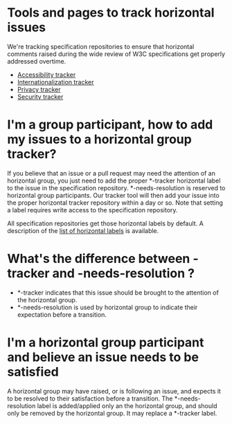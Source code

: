Tools and pages to track horizontal issues
==============================

We're tracking specification repositories to ensure that horizontal comments raised during
the wide review of W3C specifications get properly addressed overtime.

* [Accessibility tracker](https://w3c.github.io/horizontal-issue-tracker/?repo=w3c/a11y-review)
* [Internationalization tracker](https://w3c.github.io/horizontal-issue-tracker/?repo=w3c/i18n-activity)
* [Privacy tracker](https://w3c.github.io/horizontal-issue-tracker/?repo=w3cping/tracking-issues)
* [Security tracker](https://w3c.github.io/horizontal-issue-tracker/?repo=w3c/security-review)

# I'm a group participant, how to add my issues to a horizontal group tracker?

If you believe that an issue or a pull request may need the attention of an horizontal group, you just need to add the proper *-tracker horizontal label to the issue in the specification repository. *-needs-resolution is reserved to horizontal group participants. Our tracker tool will then add your issue into the proper horizontal tracker repository within a day or so. Note that setting a label requires write access to the specification repository.

All specification repositories get those horizontal labels by default. A description of the [list of horizontal labels](https://w3c.github.io/issue-metadata.html#horizontal-reviews) is available.

# What's the difference between -tracker and -needs-resolution ?

* *-tracker indicates that this issue should be brought to the attention of the horizontal group.
* *-needs-resolution is used by horizontal group to indicate their expectation before a transition.

# I'm a horizontal group participant and believe an issue needs to be satisfied

A horizontal group may have raised, or is following an issue, and expects it to be resolved to their satisfaction
before a transition. The *-needs-resolution label is added/applied only an the horizontal group, and should only be
removed by the horizontal group. It may replace a *-tracker label.



